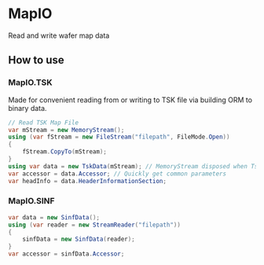 # MapIO
Read and write wafer map data

## How to use

### MapIO.TSK

Made for convenient reading from or writing to TSK file via building ORM to binary data.

```c#
// Read TSK Map File
var mStream = new MemoryStream();
using (var fStream = new FileStream("filepath", FileMode.Open))
{
    fStream.CopyTo(mStream);
}
using var data = new TskData(mStream); // MemoryStream disposed when TskData is disposed
var accessor = data.Accessor; // Quickly get common parameters
var headInfo = data.HeaderInformationSection;
```

### MapIO.SINF

```c#
var data = new SinfData();
using (var reader = new StreamReader("filepath"))
{
    sinfData = new SinfData(reader);
}
var accessor = sinfData.Accessor;
```